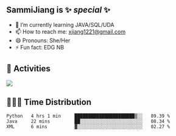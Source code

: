 ## SammiJiang is  ✨ _special_ ✨ 


- 🌱 I’m currently learning JAVA/SQL/UDA
- 📫 How to reach me: xjiang1221@gmail.com
- 😄 Pronouns: She/Her
- ⚡ Fun fact: EDG NB
## 👾 Activities 

![](https://github-readme-stats.vercel.app/api?username=SammiJiang&theme=gruvbox )

## 👩🏼‍💻 Time Distribution 

<!--START_SECTION:waka-->

```text
Python   4 hrs 1 min     ██████████████████████▒░░   89.39 %
Java     22 mins         ██░░░░░░░░░░░░░░░░░░░░░░░   08.34 %
XML      6 mins          ▓░░░░░░░░░░░░░░░░░░░░░░░░   02.27 %
```

<!--END_SECTION:waka-->
